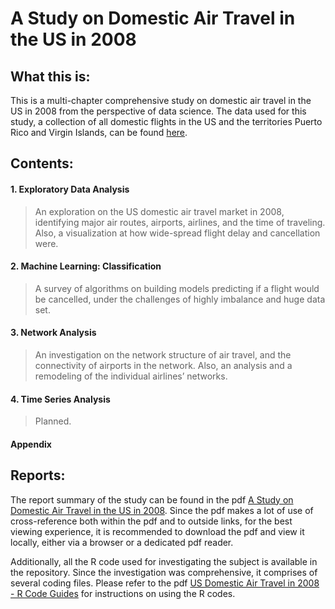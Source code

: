 # A Study on Domestic Air Travel in the US in 2008

## What this is:

This is a multi-chapter comprehensive study on domestic air travel in the US in 2008 from the perspective of data science. The data used for this study, a collection of all domestic flights in the US and the territories Puerto Rico and Virgin Islands, can be found [here](http://stat-computing.org/dataexpo/2009/the-data.html).

## Contents:

#### 1. Exploratory Data Analysis
> An exploration on the US domestic air travel market in 2008, identifying major air routes, airports, airlines, and the time of traveling. Also, a visualization at how wide-spread flight delay and cancellation were.
#### 2. Machine Learning: Classification
> A survey of algorithms on building models predicting if a flight would be cancelled, under the challenges of highly imbalance and huge data set.
#### 3. Network Analysis
> An investigation on the network structure of air travel, and the connectivity of airports in the network. Also, an analysis and a remodeling of the individual airlines’ networks.
#### 4. Time Series Analysis
> Planned.
#### Appendix


## Reports:

The report summary of the study can be found in the pdf [A Study on Domestic Air Travel in the US in 2008](https://github.com/thn003/US.air.travel.2008/blob/master/A%20Study%20on%20Domestic%20Air%20Travel%20in%20the%20US%20in%202008.pdf). Since the pdf makes a lot of use of cross-reference both within the pdf and to outside links, for the best viewing experience, it is recommended to download the pdf and view it locally, either via a browser or a dedicated pdf reader.

Additionally, all the R code used for investigating the subject is available in the repository. Since the investigation was comprehensive, it comprises of several coding files. Please refer to the pdf [US Domestic Air Travel in 2008 - R Code Guides](https://github.com/thn003/US.air.travel.2008/blob/master/US%20Domestic%20Air%20Travel%20in%202008%20-%20R%20Code%20Guides.pdf) for instructions on using the R codes.
